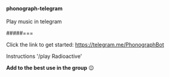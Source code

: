 #### phonograph-telegram

Play music in telegram

#####===

Click the link to get started: https://telegram.me/PhonographBot

Instructions '/play Radioactive'


**Add to the best use in the group** :wink:
